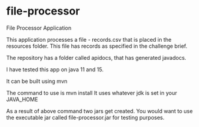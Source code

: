 # file-processor
File Processor Application

This application processes a file - records.csv that is placed in the resources folder.
This file has records as specified in the challenge brief.

The repository has a folder called apidocs, that has generated javadocs.

I have tested this app on java 11 and 15. 

It can be built using mvn

The command to use is 
mvn install
It uses whatever jdk is set in your JAVA_HOME

As a result of above command two jars get created. You would want to use the executable jar called file-processor.jar for testing purposes.
